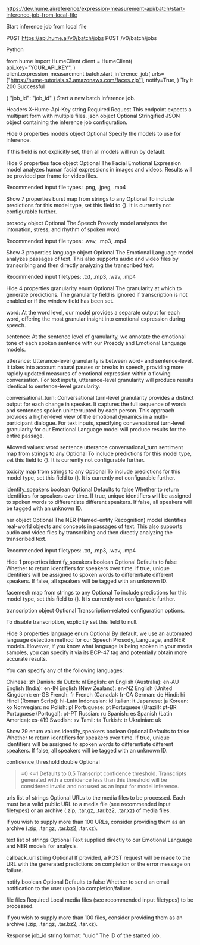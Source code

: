 https://dev.hume.ai/reference/expression-measurement-api/batch/start-inference-job-from-local-file

Start inference job from local file

POST
https://api.hume.ai/v0/batch/jobs
POST
/v0/batch/jobs

Python

from hume import HumeClient
client = HumeClient(
    api_key="YOUR_API_KEY",
)
client.expression_measurement.batch.start_inference_job(
    urls=["https://hume-tutorials.s3.amazonaws.com/faces.zip"],
    notify=True,
)
Try it
200
Successful

{
  "job_id": "job_id"
}
Start a new batch inference job.

Headers
X-Hume-Api-Key
string
Required
Request
This endpoint expects a multipart form with multiple files.
json
object
Optional
Stringified JSON object containing the inference job configuration.


Hide 6 properties
models
object
Optional
Specify the models to use for inference.

If this field is not explicitly set, then all models will run by default.


Hide 6 properties
face
object
Optional
The Facial Emotional Expression model analyzes human facial expressions in images and videos. Results will be provided per frame for video files.

Recommended input file types: .png, .jpeg, .mp4


Show 7 properties
burst
map from strings to any
Optional
To include predictions for this model type, set this field to {}. It is currently not configurable further.

prosody
object
Optional
The Speech Prosody model analyzes the intonation, stress, and rhythm of spoken word.

Recommended input file types: .wav, .mp3, .mp4


Show 3 properties
language
object
Optional
The Emotional Language model analyzes passages of text. This also supports audio and video files by transcribing and then directly analyzing the transcribed text.

Recommended input filetypes: .txt, .mp3, .wav, .mp4


Hide 4 properties
granularity
enum
Optional
The granularity at which to generate predictions. The granularity field is ignored if transcription is not enabled or if the window field has been set.

word: At the word level, our model provides a separate output for each word, offering the most granular insight into emotional expression during speech.

sentence: At the sentence level of granularity, we annotate the emotional tone of each spoken sentence with our Prosody and Emotional Language models.

utterance: Utterance-level granularity is between word- and sentence-level. It takes into account natural pauses or breaks in speech, providing more rapidly updated measures of emotional expression within a flowing conversation. For text inputs, utterance-level granularity will produce results identical to sentence-level granularity.

conversational_turn: Conversational turn-level granularity provides a distinct output for each change in speaker. It captures the full sequence of words and sentences spoken uninterrupted by each person. This approach provides a higher-level view of the emotional dynamics in a multi-participant dialogue. For text inputs, specifying conversational turn-level granularity for our Emotional Language model will produce results for the entire passage.

Allowed values:
word
sentence
utterance
conversational_turn
sentiment
map from strings to any
Optional
To include predictions for this model type, set this field to {}. It is currently not configurable further.

toxicity
map from strings to any
Optional
To include predictions for this model type, set this field to {}. It is currently not configurable further.

identify_speakers
boolean
Optional
Defaults to false
Whether to return identifiers for speakers over time. If true, unique identifiers will be assigned to spoken words to differentiate different speakers. If false, all speakers will be tagged with an unknown ID.

ner
object
Optional
The NER (Named-entity Recognition) model identifies real-world objects and concepts in passages of text. This also supports audio and video files by transcribing and then directly analyzing the transcribed text.

Recommended input filetypes: .txt, .mp3, .wav, .mp4


Hide 1 properties
identify_speakers
boolean
Optional
Defaults to false
Whether to return identifiers for speakers over time. If true, unique identifiers will be assigned to spoken words to differentiate different speakers. If false, all speakers will be tagged with an unknown ID.

facemesh
map from strings to any
Optional
To include predictions for this model type, set this field to {}. It is currently not configurable further.

transcription
object
Optional
Transcription-related configuration options.

To disable transcription, explicitly set this field to null.


Hide 3 properties
language
enum
Optional
By default, we use an automated language detection method for our Speech Prosody, Language, and NER models. However, if you know what language is being spoken in your media samples, you can specify it via its BCP-47 tag and potentially obtain more accurate results.

You can specify any of the following languages:

Chinese: zh
Danish: da
Dutch: nl
English: en
English (Australia): en-AU
English (India): en-IN
English (New Zealand): en-NZ
English (United Kingdom): en-GB
French: fr
French (Canada): fr-CA
German: de
Hindi: hi
Hindi (Roman Script): hi-Latn
Indonesian: id
Italian: it
Japanese: ja
Korean: ko
Norwegian: no
Polish: pl
Portuguese: pt
Portuguese (Brazil): pt-BR
Portuguese (Portugal): pt-PT
Russian: ru
Spanish: es
Spanish (Latin America): es-419
Swedish: sv
Tamil: ta
Turkish: tr
Ukrainian: uk

Show 29 enum values
identify_speakers
boolean
Optional
Defaults to false
Whether to return identifiers for speakers over time. If true, unique identifiers will be assigned to spoken words to differentiate different speakers. If false, all speakers will be tagged with an unknown ID.

confidence_threshold
double
Optional
>=0
<=1
Defaults to 0.5
Transcript confidence threshold. Transcripts generated with a confidence less than this threshold will be considered invalid and not used as an input for model inference.

urls
list of strings
Optional
URLs to the media files to be processed. Each must be a valid public URL to a media file (see recommended input filetypes) or an archive (.zip, .tar.gz, .tar.bz2, .tar.xz) of media files.

If you wish to supply more than 100 URLs, consider providing them as an archive (.zip, .tar.gz, .tar.bz2, .tar.xz).

text
list of strings
Optional
Text supplied directly to our Emotional Language and NER models for analysis.

callback_url
string
Optional
If provided, a POST request will be made to the URL with the generated predictions on completion or the error message on failure.

notify
boolean
Optional
Defaults to false
Whether to send an email notification to the user upon job completion/failure.

file
files
Required
Local media files (see recommended input filetypes) to be processed.

If you wish to supply more than 100 files, consider providing them as an archive (.zip, .tar.gz, .tar.bz2, .tar.xz).

Response
job_id
string
format: "uuid"
The ID of the started job.